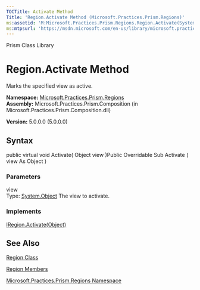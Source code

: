 ```yaml
---
TOCTitle: Activate Method
Title: 'Region.Activate Method (Microsoft.Practices.Prism.Regions)'
ms:assetid: 'M:Microsoft.Practices.Prism.Regions.Region.Activate(System.Object)'
ms:mtpsurl: 'https://msdn.microsoft.com/en-us/library/microsoft.practices.prism.regions.region.activate(v=pandp.50)'
---
```


Prism Class Library

Region.Activate Method
==========================

Marks the specified view as active.

**Namespace:** [Microsoft.Practices.Prism.Regions](https://msdn.microsoft.com/library/microsoft.practices.prism.regions)
**Assembly:** Microsoft.Practices.Prism.Composition (in Microsoft.Practices.Prism.Composition.dll)

**Version:** 5.0.0.0 (5.0.0.0)

## Syntax


public virtual void Activate( Object view )Public Overridable Sub Activate ( view As Object )

### Parameters

view  
Type: [System.Object](http://msdn.microsoft.com/en-us/library/e5kfa45b)
The view to activate.

### Implements

[IRegion.Activate(Object)](https://msdn.microsoft.com/library/microsoft.practices.prism.regions.iregion.activate(system.object))

See Also
--------


[Region Class](https://msdn.microsoft.com/library/microsoft.practices.prism.regions.region)

[Region Members](https://msdn.microsoft.com/allmembers.t:microsoft.practices.prism.regions.region)

[Microsoft.Practices.Prism.Regions Namespace](https://msdn.microsoft.com/library/microsoft.practices.prism.regions)
